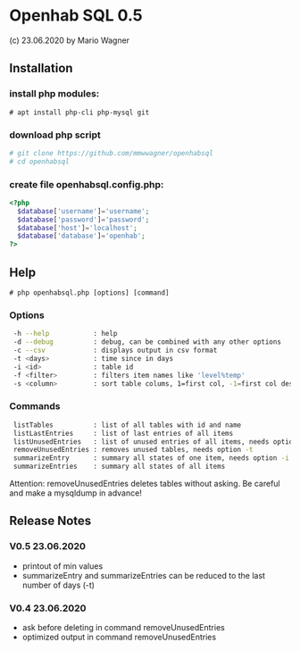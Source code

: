#  Openhab SQL 0.5
  (c) 23.06.2020 by Mario Wagner

## Installation
### install php modules:
`# apt install php-cli php-mysql git`
### download php script
```bash
# git clone https://github.com/mmwwagner/openhabsql
# cd openhabsql
```
### create file openhabsql.config.php:
```php
<?php
  $database['username']='username';
  $database['password']='password';
  $database['host']='localhost';
  $database['database']='openhab';
?>
```
## Help

`# php openhabsql.php [options] [command]`

### Options

```bash
 -h --help           : help
 -d --debug          : debug, can be combined with any other options
 -c --csv            : displays output in csv format
 -t <days>           : time since in days
 -i <id>             : table id
 -f <filter>         : filters item names like 'level%temp'
 -s <column>         : sort table colums, 1=first col, -1=first col descending
```

### Commands

```bash
 listTables          : list of all tables with id and name
 listLastEntries     : list of last entries of all items
 listUnusedEntries   : list of unused entries of all items, needs option -t
 removeUnusedEntries : removes unused tables, needs option -t
 summarizeEntry      : summary all states of one item, needs option -i
 summarizeEntries    : summary all states of all items
```

Attention: removeUnusedEntries deletes tables without asking. 
           Be careful and make a mysqldump in advance!


## Release Notes

### V0.5 23.06.2020
- printout of min values
- summarizeEntry and summarizeEntries can be reduced to the last number of days (-t)

### V0.4 23.06.2020
- ask before deleting in command removeUnusedEntries
- optimized output in command removeUnusedEntries